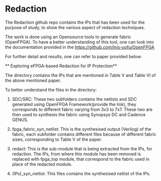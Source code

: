 # Redaction

The Redaction github repo contains the IPs that has been used for the purpose of study, to show the various aspect of redaction techniques.

The work is done using an Opensource tools to generate fabric (OpenFPGA). To have a better understanding of this tool, one can look into the documentation provided in the 
https://github.com/lnis-uofu/OpenFPGA

For further detail and results, one can refer to paper provided below:

** Exploring eFPGA-based Redaction for IP Protection**

The directory contains the IPs that are mentioned in Table V and Table VI of the above mentioned paper.

To better understand the files in the directory:

1. SDC/SRC: These two subfolders contains the netlists and SDC generated using OpenFPGA Framework(provide the link), they corresponds to different fabric varying from 3x3 to 
            7x7. These two are then used to synthesis the fabric using Synopsys DC and Cadence GENUS.
       
2. fpga_fabric_syn_netlist: This is the synthesised output (Verilog) of the fabric, each subfolder contains different files because of different fabric sizes, corresponding
                            to Table V of the paper.
     
3. redact: This is the sub-module that is being extracted from the IPs, for redaction. The IPs, from where this module has been removed is replaced with fpga_top module,
            that correspond to the fabric used in place of the redacted module.
            
4. (IPs)\_syn_netlist: This files contains the synthesised netlist of the IPs.
